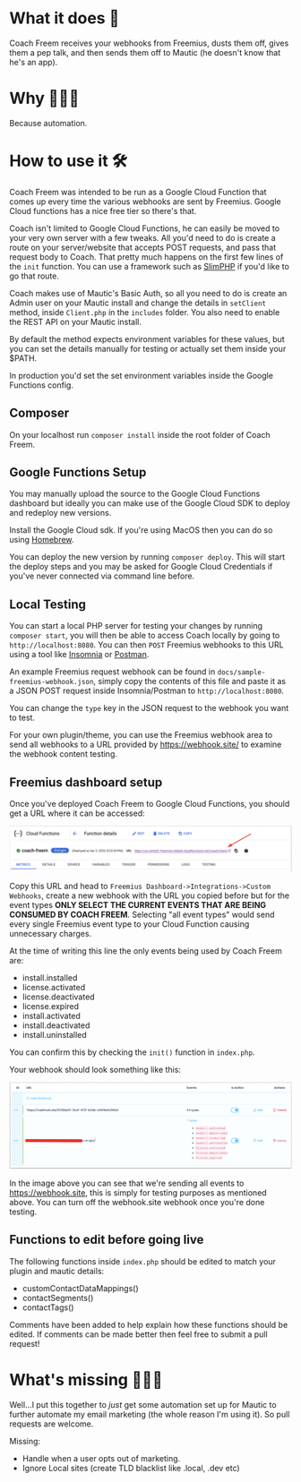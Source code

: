 # What it does 🤔

Coach Freem receives your webhooks from Freemius, dusts them off, gives them a pep talk, and then sends them off to Mautic (he doesn't know that he's an app).

# Why 🤷🏾‍♂️

Because automation.

# How to use it 🛠️

Coach Freem was intended to be run as a Google Cloud Function that comes up every time the various webhooks are sent by Freemius. Google Cloud functions has a nice free tier so there's that.

Coach isn't limited to Google Cloud Functions, he can easily be moved to your very own server with a few tweaks. All you'd need to do is create a route on your server/website that accepts POST requests, and pass that request body to Coach. 
That pretty much happens on the first few lines of the `init` function. You can use a framework such as [SlimPHP](https://www.slimframework.com/) if you'd like to go that route.

Coach makes use of Mautic's Basic Auth, so all you need to do is create an Admin user on your Mautic install and change the details in `setClient` method, inside `Client.php` in the `includes` folder. You also need to enable the REST API on your Mautic install.

By default the method expects environment variables for these values, but you can set the details manually for testing or actually set them inside your $PATH.

In production you'd set the set environment variables inside the Google Functions config.

## Composer

On your localhost run `composer install` inside the root folder of Coach Freem.
## Google Functions Setup

You may manually upload the source to the Google Cloud Functions dashboard but ideally you can make use of the Google Cloud SDK to deploy and redeploy new versions.

Install the Google Cloud sdk. If you're using MacOS then you can do so using [Homebrew](https://formulae.brew.sh/cask/google-cloud-sdk).

You can deploy the new version by running `composer deploy`. This will start the deploy steps and you may be asked for Google Cloud Credentials if you've never connected via command line before.

## Local Testing

You can start a local PHP server for testing your changes by running `composer start`, you will then be able to access Coach locally by going to `http://localhost:8080`. You can then `POST` Freemius webhooks to this URL using a tool like [Insomnia](https://insomnia.rest/) or [Postman](https://www.postman.com/).

An example Freemius request webhook can be found in `docs/sample-freemius-webhook.json`, simply copy the contents of this file and paste it as a JSON POST request inside Insomnia/Postman to `http://localhost:8080`.

You can change the `type` key in the JSON request to the webhook you want to test. 

For your own plugin/theme, you can use the Freemius webhook area to send all webhooks to a URL provided by https://webhook.site/ to examine the webhook content testing.

## Freemius dashboard setup

Once you've deployed Coach Freem to Google Cloud Functions, you should get a URL where it can be accessed:

![Google Cloud Function URL](./docs/url.png)

Copy this URL and head to `Freemius Dashboard->Integrations->Custom Webhooks`, create a new webhook with the URL you copied before but for the event types **ONLY SELECT THE CURRENT EVENTS THAT ARE BEING CONSUMED BY COACH FREEM**. Selecting "all event types" would send every single Freemius event type to your Cloud Function causing unnecessary charges.

At the time of writing this line the only events being used by Coach Freem are:

- install.installed
- license.activated
- license.deactivated
- license.expired
- install.activated
- install.deactivated
- install.uninstalled

You can confirm this by checking the `init()` function in `index.php`. 

Your webhook should look something like this:

![Example webhook configured](./docs/webhooks.png)

In the image above you can see that we're sending all events to https://webhook.site, this is simply for testing purposes as mentioned above. You can turn off the webhook.site webhook once you're done testing.
## Functions to edit before going live

The following functions inside `index.php` should be edited to match your plugin and mautic details:

- customContactDataMappings()
- contactSegments()
- contactTags()

Comments have been added to help explain how these functions should be edited. If comments can be made better then feel free to submit a pull request! 


# What's missing 👨🏾‍💻

Well...I put this together to *just* get some automation set up for Mautic to further automate my email marketing (the whole reason I'm using it). So pull requests are welcome.

Missing:

- Handle when a user opts out of marketing.
- Ignore Local sites (create TLD blacklist like .local, .dev etc)